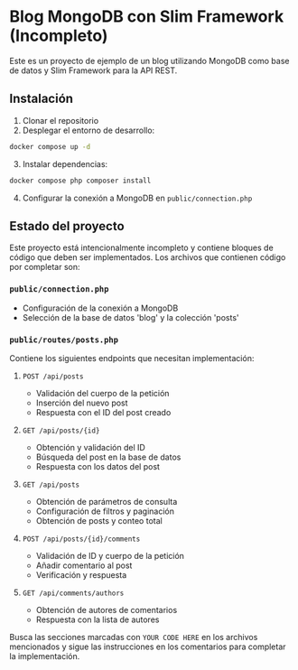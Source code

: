 # Blog MongoDB con Slim Framework (Incompleto)

Este es un proyecto de ejemplo de un blog utilizando MongoDB como base de datos y Slim Framework para la API REST.

## Instalación

1. Clonar el repositorio
2. Desplegar el entorno de desarrollo:
```bash
docker compose up -d
```
3. Instalar dependencias:
```bash
docker compose php composer install
```
4. Configurar la conexión a MongoDB en `public/connection.php`

## Estado del proyecto

Este proyecto está intencionalmente incompleto y contiene bloques de código que deben ser implementados. Los archivos que contienen código por completar son:

### `public/connection.php`
- Configuración de la conexión a MongoDB
- Selección de la base de datos 'blog' y la colección 'posts'

### `public/routes/posts.php`
Contiene los siguientes endpoints que necesitan implementación:

1. `POST /api/posts`
   - Validación del cuerpo de la petición
   - Inserción del nuevo post
   - Respuesta con el ID del post creado

2. `GET /api/posts/{id}`
   - Obtención y validación del ID
   - Búsqueda del post en la base de datos
   - Respuesta con los datos del post

3. `GET /api/posts`
   - Obtención de parámetros de consulta
   - Configuración de filtros y paginación
   - Obtención de posts y conteo total

4. `POST /api/posts/{id}/comments`
   - Validación de ID y cuerpo de la petición
   - Añadir comentario al post
   - Verificación y respuesta

5. `GET /api/comments/authors`
   - Obtención de autores de comentarios
   - Respuesta con la lista de autores

Busca las secciones marcadas con `YOUR CODE HERE` en los archivos mencionados y sigue las instrucciones en los comentarios para completar la implementación.

